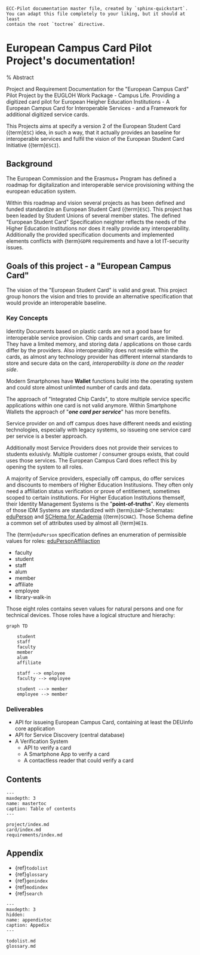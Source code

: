 ```{comment}
ECC-Pilot documentation master file, created by `sphinx-quickstart`.
You can adapt this file completely to your liking, but it should at least
contain the root `toctree` directive.
```

# European Campus Card Pilot Project's documentation!

% Abstract

Project and Requirement Documentation for the "European Campus Card" Pilot Project by the EUGLOH Work Package - Campus Life. 
Providing a digitized card pilot for European Heigher Education Institutions - A European Campus Card for Interoperable Services - and a Framework for additional digitized service cards. 

This Projects aims at specify a version 2 of the European Student Card ({term}`ESC`) idea, in such a way, that it actually provides an baseline for interoperable services and fulfil the vision of the European Student Card Initiative ({term}`ESCI`).

## Background

The European Commission and the Erasmus+ Program has defined a roadmap for digitalization and interoperable service provisioning withing the european education system. 

Within this roadmap and vision several projects as has been defined and funded standardize an European Student Card ({term}`ESC`). 
This project has been leaded by Student Unions of several member states. 
The defined "European Student Card" Specification neighter reflects the needs of the Higher Education Institutions nor does it really provide any interoperability.
Additionally the provided specification documents and implemented elements conflicts with {term}`GDPR` requirements and have a lot IT-security issues.

## Goals of this project - a "European Campus Card"

The vision of the "European Student Card" is valid and great. 
This project group honors the vision and tries to provide an alternative specification that would provide an interoperable baseline.

### Key Concepts

Identity Documents based on plastic cards are not a good base for interoperable service provision.
Chip cards and smart cards, are limited.
They have a limited memory, and storing data / applications on those cards differ by the providers.
Also interoperability does not reside within the cards, as almost any technology provider has different internal standards to store and secure data on the card, *interoperability is done on the reader side*.

Modern Smartphones have **Wallet** functions build into the operating system and could store almost unlimted number of cards and data.

The approach of "Integrated Chip Cards", to store multiple service specific applications within one card is not valid anymore.
Within Smartphone Wallets the approach of "***one card per service***" has more benefits.

Service provider on and off campus does have different needs and existing technologies, especially with legacy systems, so issueing one service card per service is a bester approach.

Additionally most Service Providers does not provide their services to students exlusivly.
Multiple customer / consumer groups exists, that could uses those services.
The European Campus Card does reflect this by opening the system to all roles.

A majority of Service providers, especially off campus, do offer services and discounts to members of Higher Education Institusions.
They often only need a affiliation status verification or prove of entitlement, sometimes scoped to certain institutions.
For Higher Education Institutions themself, their Identity Management Systems is the "**point-of-truths**".
Key elements of those IDM Systems are standardized with {term}`LDAP`-Schematas: [eduPerson](https://wiki.refeds.org/display/STAN/eduPerson) and [SCHema for ACademia](https://wiki.refeds.org/display/STAN/SCHAC) ({term}`SCHAC`). 
Those Schema define a common set of attributes used by almost all {term}`HEI`s.

The {term}`eduPerson` specification defines an enumeration of permissible values for roles: [eduPersonAffiliaction](https://wiki.refeds.org/display/STAN/eduPerson+2021-11#eduPerson202111-eduPersonAffiliation)

* faculty
* student
* staff
* alum
* member
* affiliate
* employee
* library-walk-in

Those eight roles contains seven values for natural persons and one for technical devices. 
Those roles have a logical structure and hierachy:

```{mermaid}
graph TD
    
    student
    staff
    faculty
    member
    alum
    affiliate

    staff --> employee
    faculty --> employee

    student ---> member
    employee --> member
```

### Deliverables

* API for issueing European Campus Card, containing at least the DEUinfo core application
* API for Service Discovery (central database)
* A Verification System 
   * API to verify a card
   * A Smartphone App to verify a card
   * A contactless reader that could verify a card








## Contents

```{toctree}
---
maxdepth: 3
name: mastertoc
caption: Table of contents
---

project/index.md
card/index.md
requirements/index.md

```

## Appendix

* {ref}`todolist`
* {ref}`glossary`
* {ref}`genindex`
* {ref}`modindex`
* {ref}`search`

```{toctree}
---
maxdepth: 3
hidden:
name: appendixtoc
caption: Appedix
---

todolist.md
glossary.md

```

